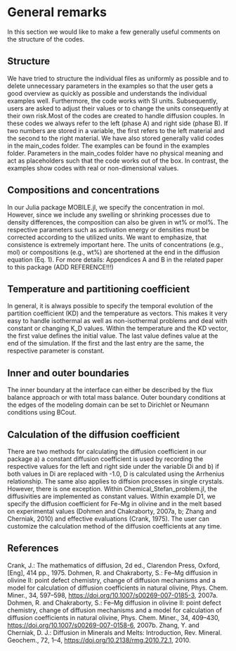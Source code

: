 # General remarks

In this section we would like to make a few generally useful comments on the structure of the codes. 

## Structure
We have tried to structure the individual files as uniformly as possible and to delete unnecessary parameters in the examples so that the user gets a good overview as quickly as possible and understands the individual examples well. Furthermore, the code works with SI units. Subsequently, users are asked to adjust their values or to change the units consequently at their own risk.Most of the codes are created to handle diffusion couples. In these codes we always refer to the left (phase A) and right side (phase B). If two numbers are stored in a variable, the first refers to the left material and the second to the right material. We have also stored generally valid codes in the main_codes folder. The examples can be found in the examples folder. Parameters in the main_codes folder have no physical meaning and act as placeholders such that the code works out of the box. In contrast, the examples show codes with real or non-dimensional values.

## Compositions and concentrations
In our Julia package MOBILE.jl, we specify the concentration in mol. However, since we include any swelling or shrinking processes due to density differences, the composition can also be given in wt% or mol%. The respective parameters such as activation energy or densities must be corrected according to the utilized units. We want to emphasize, that consistence is extremely important here. The units of concentrations (e.g., mol) or compositions (e.g., wt%) are shortened at the end in the diffusion equation (Eq. 1). For more details: Appendices A and B in the related paper to this package (ADD REFERENCE!!!)

## Temperature and partitioning coefficient
In general, it is always possible to specify the temporal evolution of the partition coefficient (KD) and the temperature as vectors. This makes it very easy to handle isothermal as well as non-isothermal problems and deal with constant or changing K_D values. Within the temperature and the KD vector, the first value defines the initial value. The last value defines value at the end of the simulation. If the first and the last entry are the same, the respective parameter is constant. 

## Inner and outer boundaries
The inner boundary at the interface can either be described by the flux balance approach or with total mass balance. Outer boundary conditions at the edges of the modeling domain can be set to Dirichlet or Neumann conditions using BCout. 

## Calculation of the diffusion coefficient
There are two methods for calculating the diffusion coefficient in our package a) a constant diffusion coefficient is used by recording the respective values for the left and right side under the variable Di and b) if both values in Di are replaced with -1.0, D is calculated using the Arrhenius relationship. The same also applies to diffsion processes in single crystals. However, there is one exception. Within Chemical_Stefan_problem.jl, the diffusivities are implemented as constant values.  Within example D1, we specify the diffusion coefficient for Fe-Mg in olivine and in the melt based on experimental values (Dohmen and Chakraborty, 2007a, b; Zhang and Cherniak, 2010) and effective evaluations (Crank, 1975). The user can customize the calculation method of the diffusion coefficients at any time.

## References
Crank, J.: The mathematics of diffusion, 2d ed., Clarendon Press, Oxford, [Eng], 414 pp., 1975.
Dohmen, R. and Chakraborty, S.: Fe–Mg diffusion in olivine II: point defect chemistry, change of diffusion mechanisms and a model for calculation of diffusion coefficients in natural olivine, Phys. Chem. Miner., 34, 597–598, https://doi.org/10.1007/s00269-007-0185-3, 2007a.
Dohmen, R. and Chakraborty, S.: Fe–Mg diffusion in olivine II: point defect chemistry, change of diffusion mechanisms and a model for calculation of diffusion coefficients in natural olivine, Phys. Chem. Miner., 34, 409–430, https://doi.org/10.1007/s00269-007-0158-6, 2007b.
Zhang, Y. and Cherniak, D. J.: Diffusion in Minerals and Melts: Introduction, Rev. Mineral. Geochem., 72, 1–4, https://doi.org/10.2138/rmg.2010.72.1, 2010.

